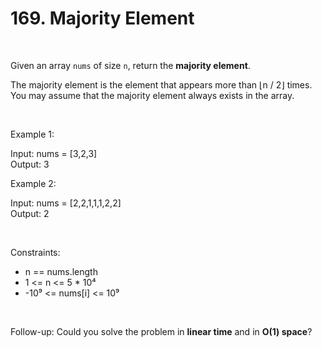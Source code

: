 # 169. Majority Element

<br>  

Given an array `nums` of size `n`, return the **majority element**.

The majority element is the element that appears more than ⌊n / 2⌋ times.
You may assume that the majority element always exists in the array.

<br>  

Example 1:

Input: nums = \[3,2,3] <br>
Output: 3

Example 2:

Input: nums = \[2,2,1,1,1,2,2] <br>
Output: 2

<br>  

Constraints:

* n == nums.length
* 1 <= n <= 5 \* 10⁴
* -10⁹ <= nums\[i] <= 10⁹

<br>  

Follow-up: Could you solve the problem in **linear time** and in **O(1) space**?